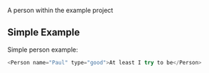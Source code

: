 A person within the example project

## Simple Example

Simple person example:

```js
<Person name="Paul" type="good">At least I try to be</Person>
```